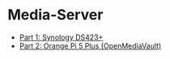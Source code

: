 # Media-Server

- [Part 1: Synology DS423+](docs/NAS-01.md)
- [Part 2: Orange Pi 5 Plus (OpenMediaVault)](docs/NAS-02.md)